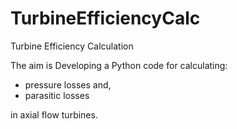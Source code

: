 # TurbineEfficiencyCalc
Turbine Efficiency Calculation

The aim is Developing a Python code for calculating:

- pressure losses and,
- parasitic losses

in axial flow turbines.

